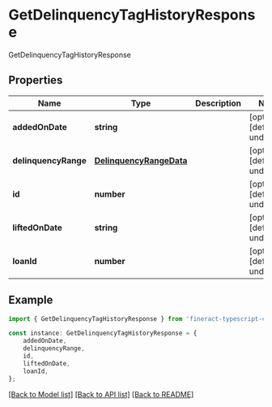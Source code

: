 # GetDelinquencyTagHistoryResponse

GetDelinquencyTagHistoryResponse

## Properties

Name | Type | Description | Notes
------------ | ------------- | ------------- | -------------
**addedOnDate** | **string** |  | [optional] [default to undefined]
**delinquencyRange** | [**DelinquencyRangeData**](DelinquencyRangeData.md) |  | [optional] [default to undefined]
**id** | **number** |  | [optional] [default to undefined]
**liftedOnDate** | **string** |  | [optional] [default to undefined]
**loanId** | **number** |  | [optional] [default to undefined]

## Example

```typescript
import { GetDelinquencyTagHistoryResponse } from 'fineract-typescript-client';

const instance: GetDelinquencyTagHistoryResponse = {
    addedOnDate,
    delinquencyRange,
    id,
    liftedOnDate,
    loanId,
};
```

[[Back to Model list]](../README.md#documentation-for-models) [[Back to API list]](../README.md#documentation-for-api-endpoints) [[Back to README]](../README.md)
